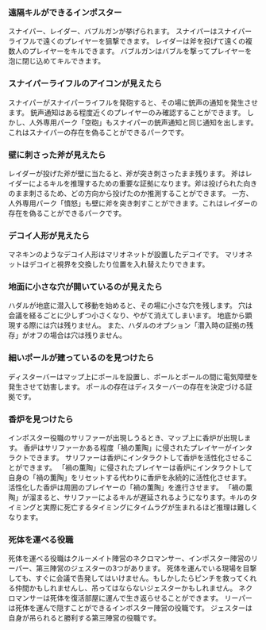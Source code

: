### 遠隔キルができるインポスター
スナイパー、レイダー、バブルガンが挙げられます。
スナイパーはスナイパーライフルで遠くのプレイヤーを狙撃できます。
レイダーは斧を投げて遠くの複数人のプレイヤーをキルできます。
バブルガンはバブルを撃ってプレイヤーを泡に閉じ込めてキルできます。

### スナイパーライフルのアイコンが見えたら
スナイパーがスナイパーライフルを発砲すると、その場に銃声の通知を発生させます。
銃声通知はある程度近くのプレイヤーのみ確認することができます。
しかし、人外専用パーク「空砲」もスナイパーの銃声通知と同じ通知を出します。これはスナイパーの存在を偽ることができるパークです。

### 壁に刺さった斧が見えたら
レイダーが投げた斧が壁に当たると、斧が突き刺さったまま残ります。
斧はレイダーによるキルを推理するための重要な証拠になります。斧は投げられた向きのまま刺さるため、どの方向から投げたのか推測することができます。
一方、人外専用パーク「憤怒」も壁に斧を突き刺すことができます。これはレイダーの存在を偽ることができるパークです。

### デコイ人形が見えたら
マネキンのようなデコイ人形はマリオネットが設置したデコイです。
マリオネットはデコイと視界を交換したり位置を入れ替えたりできます。

### 地面に小さな穴が開いているのが見えたら
ハダルが地底に潜入して移動を始めると、その場に小さな穴を残します。
穴は会議を経るごとに少しずつ小さくなり、やがて消えてしまいます。
地底から顕現する際には穴は残りません。
また、ハダルのオプション「潜入時の証拠の残存」がオフの場合は穴は残りません。

### 細いポールが建っているのを見つけたら
ディスターバーはマップ上にポールを設置し、ポールとポールの間に電気障壁を発生させて妨害します。
ポールの存在はディスターバーの存在を決定づける証拠です。

### 香炉を見つけたら
インポスター役職のサリファーが出現しうるとき、マップ上に香炉が出現します。
香炉はサリファーかある程度「禍の薫陶」に侵されたプレイヤーがインタラクトできます。
サリファーは香炉にインタラクトして香炉を活性化させることができます。
「禍の薫陶」に侵されたプレイヤーは香炉にインタラクトして自身の「禍の薫陶」をリセットする代わりに香炉を永続的に活性化させます。
活性化した香炉は周囲のプレイヤーの「禍の薫陶」を進行させます。
「禍の薫陶」が溜まると、サリファーによるキルが遅延されるようになります。キルのタイミングと実際に死亡するタイミングにタイムラグが生まれるほど推理は難しくなります。

### 死体を運べる役職
死体を運べる役職はクルーメイト陣営のネクロマンサー、インポスター陣営のリーパー、第三陣営のジェスターの3つがあります。
死体を運んでいる現場を目撃しても、すぐに会議で告発してはいけません。もしかしたらピンチを救ってくれる仲間かもしれませんし、吊ってはならないジェスターかもしれません。
ネクロマンサーは死体を復活部屋に運んで生き返らせることができます。
リーパーは死体を運んで隠すことができるインポスター陣営の役職です。
ジェスターは自身が吊られると勝利する第三陣営の役職です。
